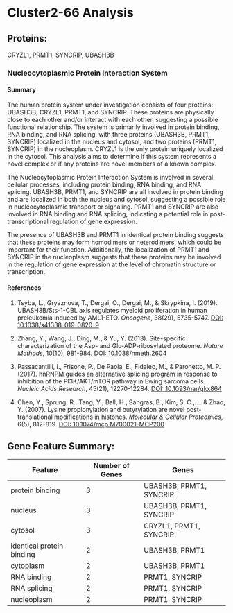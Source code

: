 # Cluster2-66 Analysis

## Proteins: 

CRYZL1, PRMT1, SYNCRIP, UBASH3B

### Nucleocytoplasmic Protein Interaction System

#### Summary

The human protein system under investigation consists of four proteins: UBASH3B, CRYZL1, PRMT1, and SYNCRIP. These proteins are physically close to each other and/or interact with each other, suggesting a possible functional relationship. The system is primarily involved in protein binding, RNA binding, and RNA splicing, with three proteins (UBASH3B, PRMT1, SYNCRIP) localized in the nucleus and cytosol, and two proteins (PRMT1, SYNCRIP) in the nucleoplasm. CRYZL1 is the only protein uniquely localized in the cytosol. This analysis aims to determine if this system represents a novel complex or if any proteins are novel members of a known complex.

The Nucleocytoplasmic Protein Interaction System is involved in several cellular processes, including protein binding, RNA binding, and RNA splicing. UBASH3B, PRMT1, and SYNCRIP are all involved in protein binding and are localized in both the nucleus and cytosol, suggesting a possible role in nucleocytoplasmic transport or signaling. PRMT1 and SYNCRIP are also involved in RNA binding and RNA splicing, indicating a potential role in post-transcriptional regulation of gene expression.

The presence of UBASH3B and PRMT1 in identical protein binding suggests that these proteins may form homodimers or heterodimers, which could be important for their function. Additionally, the localization of PRMT1 and SYNCRIP in the nucleoplasm suggests that these proteins may be involved in the regulation of gene expression at the level of chromatin structure or transcription.

#### References

1. Tsyba, L., Gryaznova, T., Dergai, O., Dergai, M., & Skrypkina, I. (2019). UBASH3B/Sts-1-CBL axis regulates myeloid proliferation in human preleukemia induced by AML1-ETO. *Oncogene*, 38(29), 5735-5747. [DOI: 10.1038/s41388-019-0820-9](https://doi.org/10.1038/s41388-019-0820-9)

2. Zhang, Y., Wang, J., Ding, M., & Yu, Y. (2013). Site-specific characterization of the Asp- and Glu-ADP-ribosylated proteome. *Nature Methods*, 10(10), 981-984. [DOI: 10.1038/nmeth.2604](https://doi.org/10.1038/nmeth.2604)

3. Passacantilli, I., Frisone, P., De Paola, E., Fidaleo, M., & Paronetto, M. P. (2017). hnRNPM guides an alternative splicing program in response to inhibition of the PI3K/AKT/mTOR pathway in Ewing sarcoma cells. *Nucleic Acids Research*, 45(21), 12270-12284. [DOI: 10.1093/nar/gkx864](https://doi.org/10.1093/nar/gkx864)

4. Chen, Y., Sprung, R., Tang, Y., Ball, H., Sangras, B., Kim, S. C., ... & Zhao, Y. (2007). Lysine propionylation and butyrylation are novel post-translational modifications in histones. *Molecular & Cellular Proteomics*, 6(5), 812-819. [DOI: 10.1074/mcp.M700021-MCP200](https://doi.org/10.1074/mcp.M700021-MCP200)

## Gene Feature Summary: 

| Feature | Number of Genes | Genes |
| --- | --- | --- |
| protein binding | 3 | UBASH3B, PRMT1, SYNCRIP |
| nucleus | 3 | UBASH3B, PRMT1, SYNCRIP |
| cytosol | 3 | CRYZL1, PRMT1, SYNCRIP |
| identical protein binding | 2 | UBASH3B, PRMT1 |
| cytoplasm | 2 | UBASH3B, PRMT1 |
| RNA binding | 2 | PRMT1, SYNCRIP |
| RNA splicing | 2 | PRMT1, SYNCRIP |
| nucleoplasm | 2 | PRMT1, SYNCRIP |

